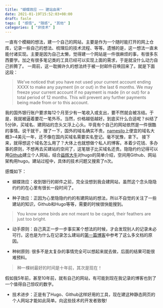 ```yaml
---
title: "蝴蝶效应 —— 建站由来"
date: 2021-01-19T15:52:03+08:00
draft: fasle
tags: [ "感悟", "随感", "其他" ]
categories: [ "非技术" ]
---
```


一直有个模糊的想法，建一个自己的网站，主要是作为一个随时能打开的网上仓库，记录一些自己的想法、梳理后的技术流程、等等。遗憾的是，这一想法一直未能付诸实现。主要是因为自己太懒，觉得建一个网站是一件很麻烦的事，有很多东西要学。加之有很多笔记类的工具已经可以实现上面的需求，于是就没什么动力自己折腾了。
一周前，这一耽搁许久的想法终于被一封邮件召唤回来了。就是下面这段：

> We've noticed that you have not used your current account ending XXXX to make any payment (in or out) in the last 6 months. We may freeze your current account if no payment is made (in or out) for a total period of 12 months. This will prevent any further payments being made from or to this account.

我的国外银行账户要求每12个月至少有一笔收入或支出，要不然就会被冻结。于是，我就被逼着要花一笔外币。当然，价格越低越好。到底买什么合适呢？纠结了5分钟，买域名、建网站的念头又浮上心头。毕竟有个自己的网站依然是一件很酷的事情。说干就干，搜了一下，国外的域名确实不贵。[namesilo](https://www.namesilo.com/)上便宜的域名大概3~4美元一年，还不像在国内买域名需要实名登记。毫不犹豫，拿下。
接下来，就得想这个域名怎么用了？大体上也就想做个私人的博客。本着少花钱、多办事的原则，不想再去买建站的空间了，这笔银子比买域名还贵。隐隐约约记得可以用[Github](https://github.com/)建立个人网站，结合[益辉大牛](https://yihui.org/cn/about/)对hugo的简单介绍，空间用Github、网站架构用hugo。建站过程中，具体的技术问题又搜索了n次。

感慨如下：

* 蝴蝶效应：收到银行的邮件之前，完全没想到我会建网站，虽然这个念头隐隐约约的在心里有很长一段时间了。

* 种子效应：正因为心里隐隐约约的有建网站的想法，所以不自觉的关注了一些建站的知识，Github和Hugo等等，需要的时候很快能搜到。

> You know some birds are not meant to be caged, their feathers are just too bright.

* 动手原则：自己真正一步一步事实某个想法的时候，才会发现别人的记录未必可行。这也是为什么在记录怎么建站的[第一篇博客](https://blog.illiterate.info/posts/buildsite/)中参考了这么多文档的原因。

* 种树原则: 很多不是太复杂的事情完全可以想起来就去做，后面的结果可能很难预料。

> 种一棵树最好的时间是十年前，其次是现在！

假如我5年前，甚至10年前，就有自己的网站，有可能到现在我记录的博客也到了一个值得自己惊叹的数字。

* 技术进步：正是有了Hugo、Github这样好用的工具，现在建这种静态网页的个人网站才能如此简单。向这些技术的开发者致敬!